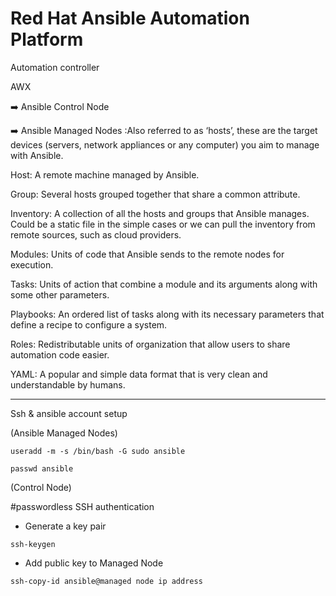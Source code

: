 # Red Hat Ansible Automation Platform

Automation controller

AWX 


:arrow_right: Ansible Control Node

:arrow_right: Ansible Managed Nodes :Also referred to as ‘hosts’, these are the target devices (servers, network appliances or any computer) you aim to manage with Ansible.

Host: A remote machine managed by Ansible.

Group: Several hosts grouped together that share a common attribute.

Inventory: A collection of all the hosts and groups that Ansible manages. Could be a static file in the simple cases or we can pull the inventory from remote sources, such as cloud providers.

Modules: Units of code that Ansible sends to the remote nodes for execution.

Tasks: Units of action that combine a module and its arguments along with some other parameters.

​​Playbooks: An ordered list of tasks along with its necessary parameters that define a recipe to configure a system.

Roles: Redistributable units of organization that allow users to share automation code easier.

YAML: A popular and simple data format that is very clean and understandable by humans.

---
Ssh & ansible account setup 

(Ansible Managed Nodes)
```
useradd -m -s /bin/bash -G sudo ansible
```
```
passwd ansible
```

(Control Node)

#passwordless SSH authentication
* Generate a key pair
```
ssh-keygen
```
* Add public key to Managed Node
```
ssh-copy-id ansible@managed node ip address
```

